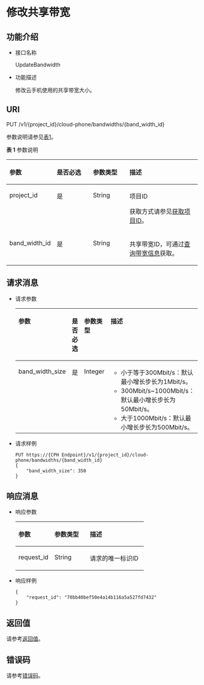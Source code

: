 # 修改共享带宽<a name="ZH-CN_TOPIC_0161911396"></a>

## 功能介绍<a name="section79577154331"></a>

-   接口名称

    UpdateBandwidth

-   功能描述

    修改云手机使用的共享带宽大小。


## URI<a name="section11960141583311"></a>

PUT /v1/\{project\_id\}/cloud-phone/bandwidths/\{band\_width\_id\}

参数说明请参见[表1](#table12962121513332)。

**表 1**  参数说明

<a name="table12962121513332"></a>
<table><thead align="left"><tr id="row168015166333"><th class="cellrowborder" valign="top" width="21.5%" id="mcps1.2.5.1.1"><p id="p138017165338"><a name="p138017165338"></a><a name="p138017165338"></a>参数</p>
</th>
<th class="cellrowborder" valign="top" width="19.830000000000002%" id="mcps1.2.5.1.2"><p id="p6811216123313"><a name="p6811216123313"></a><a name="p6811216123313"></a>是否必选</p>
</th>
<th class="cellrowborder" valign="top" width="19.56%" id="mcps1.2.5.1.3"><p id="p1981101683313"><a name="p1981101683313"></a><a name="p1981101683313"></a>参数类型</p>
</th>
<th class="cellrowborder" valign="top" width="39.11%" id="mcps1.2.5.1.4"><p id="p48116160339"><a name="p48116160339"></a><a name="p48116160339"></a>描述</p>
</th>
</tr>
</thead>
<tbody><tr id="row158161643319"><td class="cellrowborder" valign="top" width="21.5%" headers="mcps1.2.5.1.1 "><p id="p28110167332"><a name="p28110167332"></a><a name="p28110167332"></a>project_id</p>
</td>
<td class="cellrowborder" valign="top" width="19.830000000000002%" headers="mcps1.2.5.1.2 "><p id="p1581151618337"><a name="p1581151618337"></a><a name="p1581151618337"></a>是</p>
</td>
<td class="cellrowborder" valign="top" width="19.56%" headers="mcps1.2.5.1.3 "><p id="p7633781"><a name="p7633781"></a><a name="p7633781"></a>String</p>
</td>
<td class="cellrowborder" valign="top" width="39.11%" headers="mcps1.2.5.1.4 "><p id="p18834193641812"><a name="p18834193641812"></a><a name="p18834193641812"></a>项目ID</p>
<p id="p133776104411"><a name="p133776104411"></a><a name="p133776104411"></a>获取方式请参见<a href="获取项目ID.md">获取项目ID</a>。</p>
</td>
</tr>
<tr id="row1781131613334"><td class="cellrowborder" valign="top" width="21.5%" headers="mcps1.2.5.1.1 "><p id="p981316123319"><a name="p981316123319"></a><a name="p981316123319"></a>band_width_id</p>
</td>
<td class="cellrowborder" valign="top" width="19.830000000000002%" headers="mcps1.2.5.1.2 "><p id="p208151663319"><a name="p208151663319"></a><a name="p208151663319"></a>是</p>
</td>
<td class="cellrowborder" valign="top" width="19.56%" headers="mcps1.2.5.1.3 "><p id="p581216113310"><a name="p581216113310"></a><a name="p581216113310"></a>String</p>
</td>
<td class="cellrowborder" valign="top" width="39.11%" headers="mcps1.2.5.1.4 "><p id="p38112167334"><a name="p38112167334"></a><a name="p38112167334"></a>共享带宽ID，可通过<a href="查询带宽信息.md">查询带宽信息</a>获取。</p>
</td>
</tr>
</tbody>
</table>

## 请求消息<a name="section497118156335"></a>

-   请求参数

    <a name="table1197218153339"></a>
    <table><thead align="left"><tr id="row68113162331"><th class="cellrowborder" valign="top" width="19.56%" id="mcps1.1.5.1.1"><p id="p9813168338"><a name="p9813168338"></a><a name="p9813168338"></a>参数</p>
    </th>
    <th class="cellrowborder" valign="top" width="18.56%" id="mcps1.1.5.1.2"><p id="p1811116103314"><a name="p1811116103314"></a><a name="p1811116103314"></a>是否必选</p>
    </th>
    <th class="cellrowborder" valign="top" width="19.45%" id="mcps1.1.5.1.3"><p id="p98115169337"><a name="p98115169337"></a><a name="p98115169337"></a>参数类型</p>
    </th>
    <th class="cellrowborder" valign="top" width="42.43%" id="mcps1.1.5.1.4"><p id="p58111161330"><a name="p58111161330"></a><a name="p58111161330"></a>描述</p>
    </th>
    </tr>
    </thead>
    <tbody><tr id="row1810162332"><td class="cellrowborder" valign="top" width="19.56%" headers="mcps1.1.5.1.1 "><p id="p168119160336"><a name="p168119160336"></a><a name="p168119160336"></a>band_width_size</p>
    </td>
    <td class="cellrowborder" valign="top" width="18.56%" headers="mcps1.1.5.1.2 "><p id="p15817166335"><a name="p15817166335"></a><a name="p15817166335"></a>是</p>
    </td>
    <td class="cellrowborder" valign="top" width="19.45%" headers="mcps1.1.5.1.3 "><p id="p08119165330"><a name="p08119165330"></a><a name="p08119165330"></a>Integer</p>
    </td>
    <td class="cellrowborder" valign="top" width="42.43%" headers="mcps1.1.5.1.4 "><a name="ul1381151623317"></a><a name="ul1381151623317"></a><ul id="ul1381151623317"><li>小于等于300Mbit/s：默认最小增长步长为1Mbit/s。</li><li>300Mbit/s~1000Mbit/s：默认最小增长步长为50Mbit/s。</li><li>大于1000Mbit/s：默认最小增长步长为500Mbit/s。</li></ul>
    </td>
    </tr>
    </tbody>
    </table>

-   请求样例

    ```
    PUT https://{CPH Endpoint}/v1/{project_id}/cloud-phone/bandwidths/{band_width_id}
    {
        "band_width_size": 350
    }
    ```


## 响应消息<a name="section1099051553315"></a>

-   响应参数

    <a name="table109937155332"></a>
    <table><thead align="left"><tr id="row682816133320"><th class="cellrowborder" valign="top" width="28.062806280628067%" id="mcps1.1.4.1.1"><p id="p118241633319"><a name="p118241633319"></a><a name="p118241633319"></a>参数</p>
    </th>
    <th class="cellrowborder" valign="top" width="27.632763276327633%" id="mcps1.1.4.1.2"><p id="p682131613332"><a name="p682131613332"></a><a name="p682131613332"></a>参数类型</p>
    </th>
    <th class="cellrowborder" valign="top" width="44.30443044304431%" id="mcps1.1.4.1.3"><p id="p1382141633319"><a name="p1382141633319"></a><a name="p1382141633319"></a>描述</p>
    </th>
    </tr>
    </thead>
    <tbody><tr id="row48211610338"><td class="cellrowborder" valign="top" width="28.062806280628067%" headers="mcps1.1.4.1.1 "><p id="p28211673315"><a name="p28211673315"></a><a name="p28211673315"></a>request_id</p>
    </td>
    <td class="cellrowborder" valign="top" width="27.632763276327633%" headers="mcps1.1.4.1.2 "><p id="p138215169338"><a name="p138215169338"></a><a name="p138215169338"></a>String</p>
    </td>
    <td class="cellrowborder" valign="top" width="44.30443044304431%" headers="mcps1.1.4.1.3 "><p id="p138213169333"><a name="p138213169333"></a><a name="p138213169333"></a>请求的唯一标识ID</p>
    </td>
    </tr>
    </tbody>
    </table>

-   响应样例

    ```
    {
        "request_id": "70bb40bef50e4a14b116a5a527fd7432"
    }
    ```


## 返回值<a name="section1199921593315"></a>

请参考[返回值](返回值.md)。

## 错误码<a name="section15703152717507"></a>

请参考[错误码](错误码.md)。

